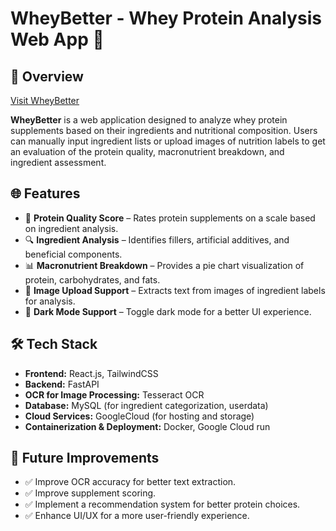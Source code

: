 # WheyBetter - Whey Protein Analysis Web App 🚀

## 📌 Overview
[Visit WheyBetter](https://wheybetter.org)

**WheyBetter** is a web application designed to analyze whey protein supplements based on their ingredients and nutritional composition. Users can manually input ingredient lists or upload images of nutrition labels to get an evaluation of the protein quality, macronutrient breakdown, and ingredient assessment.

## 🌐 Features

- 🥤 **Protein Quality Score** – Rates protein supplements on a scale based on ingredient analysis.
- 🔍 **Ingredient Analysis** – Identifies fillers, artificial additives, and beneficial components.
- 📊 **Macronutrient Breakdown** – Provides a pie chart visualization of protein, carbohydrates, and fats.
- 📸 **Image Upload Support** – Extracts text from images of ingredient labels for analysis.
- 🎨 **Dark Mode Support** – Toggle dark mode for a better UI experience.

## 🛠 Tech Stack

- **Frontend:** React.js, TailwindCSS  
- **Backend:** FastAPI  
- **OCR for Image Processing:** Tesseract OCR  
- **Database:** MySQL (for ingredient categorization, userdata)  
- **Cloud Services:** GoogleCloud (for hosting and storage)  
- **Containerization & Deployment:** Docker, Google Cloud run

## 🚀 Future Improvements

- ✅ Improve OCR accuracy for better text extraction.  
- ✅ Improve supplement scoring.  
- ✅ Implement a recommendation system for better protein choices.  
- ✅ Enhance UI/UX for a more user-friendly experience.  
